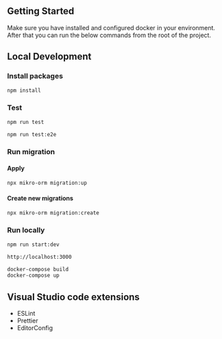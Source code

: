 ## Getting Started

Make sure you have installed and configured docker in your environment. After that you can run the below commands from the root of the project.

## Local Development

### Install packages

```sh
npm install
```

### Test

```sh
npm run test
```

```sh
npm run test:e2e
```

### Run migration

#### Apply

```sh
npx mikro-orm migration:up
```

#### Create new migrations

```sh
npx mikro-orm migration:create
```

### Run locally

```sh
npm run start:dev
```

```sh
http://localhost:3000
```

```sh
docker-compose build
docker-compose up
```

## Visual Studio code extensions

- ESLint
- Prettier
- EditorConfig

